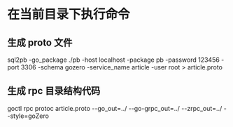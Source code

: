 # 在当前目录下执行命令

## 生成 proto 文件

sql2pb -go_package ./pb -host localhost -package pb -password 123456 -port 3306 -schema gozero -service_name article -user root > article.proto

## 生成 rpc 目录结构代码

goctl rpc protoc article.proto --go_out=../ --go-grpc_out=../ --zrpc_out=../ --style=goZero

